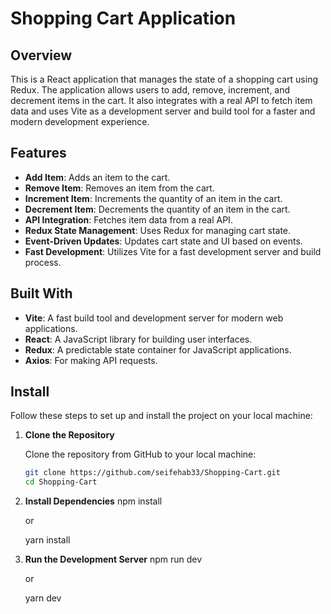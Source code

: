 # Shopping Cart Application

## Overview

This is a React application that manages the state of a shopping cart using Redux. The application allows users to add, remove, increment, and decrement items in the cart. It also integrates with a real API to fetch item data and uses Vite as a development server and build tool for a faster and modern development experience.

## Features

* **Add Item**: Adds an item to the cart.
* **Remove Item**: Removes an item from the cart.
* **Increment Item**: Increments the quantity of an item in the cart.
* **Decrement Item**: Decrements the quantity of an item in the cart.
* **API Integration**: Fetches item data from a real API.
* **Redux State Management**: Uses Redux for managing cart state.
* **Event-Driven Updates**: Updates cart state and UI based on events.
* **Fast Development**: Utilizes Vite for a fast development server and build process.

## Built With

* **Vite**: A fast build tool and development server for modern web applications.
* **React**: A JavaScript library for building user interfaces.
* **Redux**: A predictable state container for JavaScript applications.
* **Axios**: For making API requests.

## Install

Follow these steps to set up and install the project on your local machine:

1. **Clone the Repository**

   Clone the repository from GitHub to your local machine:

   ```bash
   git clone https://github.com/seifehab33/Shopping-Cart.git
   cd Shopping-Cart
2. **Install Dependencies**
   npm install
   
   or
   
   yarn install
4. **Run the Development Server**
   npm run dev
   
   or
   
   yarn dev
